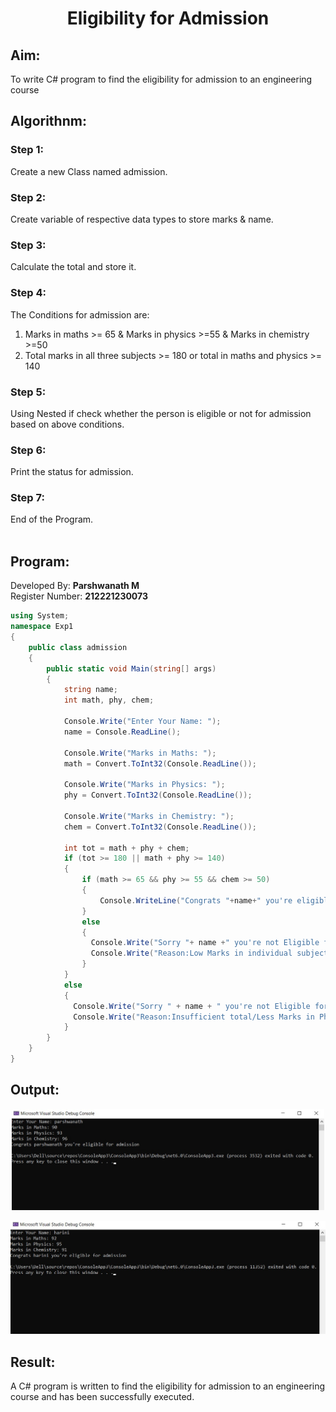 # <p align="center">Eligibility for Admission</p>

## Aim:
To write C# program to find the eligibility for admission to an engineering course

## Algorithnm:
### Step 1:
Create a new Class named admission.
### Step 2:
Create variable of respective data types to store marks & name.
### Step 3:
Calculate the total and store it.
### Step 4:
The Conditions for admission are:
1. Marks in maths >= 65 & Marks in physics >=55 & Marks in chemistry >=50
2. Total marks in all three subjects >= 180 or total in maths and physics >= 140
### Step 5:
Using Nested if check whether the person is eligible or not for admission based on above conditions.
### Step 6:
Print the status for admission.
### Step 7:
End of the Program.
</br>
</br>
## Program:
Developed By: **Parshwanath M**
<br/>
Register Number: **212221230073**
```C#
using System;
namespace Exp1
{
    public class admission
    {
        public static void Main(string[] args)
        {
            string name;
            int math, phy, chem;
            
            Console.Write("Enter Your Name: ");
            name = Console.ReadLine();
           
            Console.Write("Marks in Maths: ");
            math = Convert.ToInt32(Console.ReadLine());
            
            Console.Write("Marks in Physics: ");
            phy = Convert.ToInt32(Console.ReadLine());
            
            Console.Write("Marks in Chemistry: ");
            chem = Convert.ToInt32(Console.ReadLine());

            int tot = math + phy + chem;
            if (tot >= 180 || math + phy >= 140)
            {
                if (math >= 65 && phy >= 55 && chem >= 50)
                {
                    Console.WriteLine("Congrats "+name+" you're eligible for admission");
                }
                else
                {
                  Console.Write("Sorry "+ name +" you're not Eligible for Admission.\n");
                  Console.Write("Reason:Low Marks in individual subjects");
                }
            }
            else
            {
              Console.Write("Sorry " + name + " you're not Eligible for Admission.\n");
              Console.Write("Reason:Insufficient total/Less Marks in Phy&Math Combined");
            }
        }
    }
}
```
## Output:

<p align="center">
    <img width="500" alt="image" src="img2.jpeg">
</p>
<p align="center">
    <img width="650" alt="image" src="img1.jpeg">
</p>

## Result:
  A C# program is written to find the eligibility for admission to an engineering course and has been successfully executed.
